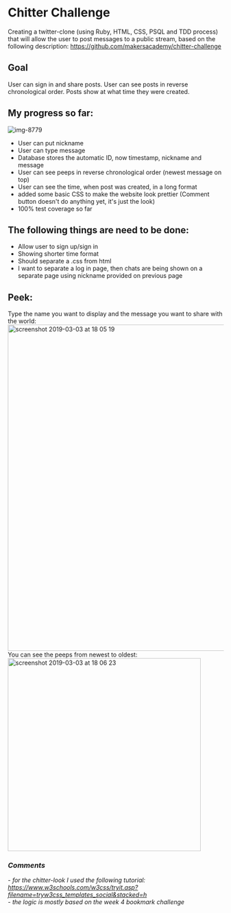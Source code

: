 Chitter Challenge
=================

Creating a twitter-clone (using Ruby, HTML, CSS, PSQL and TDD process) that will allow the user to post messages to a public stream, based on the following description: https://github.com/makersacademy/chitter-challenge


## Goal
User can sign in and share posts. User can see posts in reverse chronological order. Posts show at what time they were created.

## My progress so far:
![img-8779](https://user-images.githubusercontent.com/45072719/53694715-bad88f00-3daa-11e9-8782-0f34896e5542.JPG)

- User can put nickname
- User can type message
- Database stores the automatic ID, now timestamp, nickname and message
- User can see peeps in reverse chronological order (newest message on top)
- User can see the time, when post was created, in a long format
- added some basic CSS to make the website look prettier (Comment button doesn't do anything yet, it's just the look)
- 100% test coverage so far

## The following things are need to be done:
- Allow user to sign up/sign in
- Showing shorter time format
- Should separate a .css from html
- I want to separate a log in page, then chats are being shown on a separate page using nickname provided on previous page

## Peek:
Type the name you want to display and the message you want to share with the world:
<img width="761" alt="screenshot 2019-03-03 at 18 05 19" src="https://user-images.githubusercontent.com/45072719/53699332-20df0980-3ddf-11e9-996d-23d7118153b8.png">
<br>
You can see the peeps from newest to oldest: <br>
<img width="450" alt="screenshot 2019-03-03 at 18 06 23" src="https://user-images.githubusercontent.com/45072719/53699340-3c4a1480-3ddf-11e9-961d-114359ed0c44.png">

### <i> Comments </i>
-<i> for the chitter-look I used the following tutorial: <i> https://www.w3schools.com/w3css/tryit.asp?filename=tryw3css_templates_social&stacked=h <br>
-<i> the logic is mostly based on the week 4 bookmark challenge </i>



